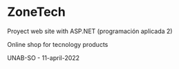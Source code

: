 # ZoneTech
Proyect web site with ASP.NET (programación aplicada 2)

Online shop for tecnology products

UNAB-SO - 11-april-2022
